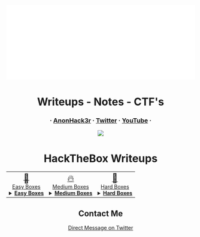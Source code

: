 <!-- PROJECT LOGO -->

<br/>
<p align="center">
  <div align="center">
    <img src="example.svg" width="800" height="200" alt="css-in-readme">
   
</div>
  <h1 align="center">Writeups - Notes - CTF's</h1>
    <h3 align="center">
    ·
      <a href="https://app.hackthebox.com/profile/480696">AnonHack3r</a>
    ·
      <a href="https://twitter.com/AnonHack3r">Twitter</a>
    ·
      <a href="https://www.youtube.com/@AnonHack3r_1337">YouTube</a>
    ·
    </h3>  
</p>
   <!-- BADGES -->

  <p align="center">
    <img src="https://img.shields.io/github/last-commit/AnonHack3r1337/CTF?color=red&style=flat-square">
   </p>
  </h1>

<!-- BADGES -->
<body>
	<h1 align="center">HackTheBox Writeups</h1>
	<table align="center">
		<thead>
		</thead>
		<tbody align="center";>
        </tr>
            <tr>
				<td  style="text-align: center;">
					<a href="HackTheBox/Boxes/Easy"><span style="font-size: 24px; vertical-align: middle;">🚀</span ><br align="center";>Easy Boxes</a>
					<details>
						<summary><u><b>Easy Boxes</b></u></summary>
						<ul style="list-style:none;">
							<li><a href="HackTheBox/Boxes/Easy/paper.md"><img src="thumbnails/paper.png" alt="paper thumbnail" style="width: 100px; height: 100px; object-fit: cover;"><br>Paper</br></a></li>
							<li><a href="HackTheBox/Boxes/Easy/Late/Late.md"><img src="thumbnails/late.png" alt="late thumbnail" style="width: 100px; height: 100px; object-fit: cover;"><br>Late</br></a></li>
							<li><a href="HackTheBox/Boxes/Easy/Timelapse/Timelapse.md"><img src="thumbnails/timelapse.png" alt="Timelapse thumbnail" style="width: 100px; height: 100px; object-fit: cover;"><br>TimeLapse</br></a></li>
							<li><a href="HackTheBox/Boxes/Easy/Shocker/Shocker.md"><img src="thumbnails/shocker.png" alt="shocker thumbnail" style="width: 100px; height: 100px; object-fit: cover;"><br>Shocker</br></a></li>
							<li><a href="HackTheBox/Boxes/Easy/horizontall.md"><img src="thumbnails/horizontall.png" alt="horizontall thumbnail" style="width: 100px; height: 100px; object-fit: cover;"><br>Horizontall</br></a></li>
							<li><a href="HackTheBox/Boxes/Easy/driver.md"><img src="thumbnails/driver.png" alt="driver thumbnail" style="width: 100px; height: 100px; object-fit: cover;"><br>Driver</br></a></li>
							<li><a href="HackTheBox/Boxes/Easy/secret.md"><img src="thumbnails/secret.png" alt="secret thumbnail" style="width: 100px; height: 100px; object-fit: cover;"><br>Secret</br></a></li>
							<li><a href="HackTheBox/Boxes/Easy/backdoor.md"><img src="thumbnails/backdoor.png" alt="backdoor thumbnail" style="width: 100px; height: 100px; object-fit: cover;"><br>Backdoor</br></a></li>
							<li><a href="HackTheBox/Boxes/Easy/pandora.md"><img src="thumbnails/pandora.png" alt="pandora thumbnail" style="width: 100px; height: 100px; object-fit: cover;"><br>Pandora</br></a></li>
						</ul>
					</details>
				</td>
				<td style="text-align: center;">
					<a href="HackTheBox/Boxes/Medium"><span style="font-size: 24px;">🔥</span><br>Medium Boxes</a>
					<details>
						<summary><u><b>Medium Boxes</b></u></summary>
						<ul>
							<li><a href="HackTheBox/Boxes/Medium/meta.md"><img src="thumbnails/meta.png" alt="meta thumbnail" style="width: 100px; height: 100px; object-fit: cover;"><br>Meta</br></a></li>
							<li><a href="HackTheBox/Boxes/Medium/writer.md"><img src="thumbnails/writer.png" alt="writer thumbnail" style="width: 100px; height: 100px; object-fit: cover;"><br>Writer</br></a></li>
							<li><a href="HackTheBox/Boxes/Medium/seal.md"><img src="thumbnails/seal.png" alt="seal thumbnail" style="width: 100px; height: 100px; object-fit: cover;"><br>Seal</br></a></li>
							<li><a href="HackTheBox/Boxes/Medium/shibboleth.md"><img src="thumbnails/shibboleth.png" alt="shibboleth thumbnail" style="width: 100px; height: 100px; object-fit: cover;"><br>Shibboleth</br></a></li>
						</ul>
					</details>
				</td>
				<td style="text-align: center;">
					<a href="HackTheBox/Boxes/Hard"><span style="font-size: 24px;">💪</span><br>Hard Boxes</a>
					<details>
						<summary><u><b>Hard Boxes</b></u></summary>
						<ul>
							<li><a href="HackTheBox/Boxes/Easy/writer.md"><img src="thumbnails/blunder.png" alt="Blunder thumbnail" style="width: 100px; height: 100px; object-fit: cover;">Blunder</a></li>
							<li><a href="HackTheBox/Boxes/Easy/writer.md"><img src="thumbnails/bounty.png" alt="Bounty thumbnail" style="width: 100px; height: 100px; object-fit: cover;">Bounty</a></li>
							<li><a href="HackTheBox/Boxes/Easy/writer.md"><img src="thumbnails/writeup.png" alt="Writeup thumbnail" style="width: 100px; height: 100px; object-fit: cover;">Writeup</a></li>
						</ul>
					</details>
				</td>
			</tr>
			<tr>
			</tr>
            			</tr>
            </rt>
			</tr>
		</tbody>
	</table>
</body>






<!-- CONTACT -->
  
<h2 align="center">Contact Me</h2>
    <p align="center">
 <a href="https://twitter.com/AnonHack3r">Direct Message on Twitter</a>
</p>

<!-- CONTACT -->
